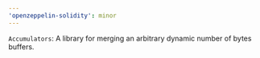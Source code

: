 ```yaml
---
'openzeppelin-solidity': minor
---
```


`Accumulators`: A library for merging an arbitrary dynamic number of bytes buffers.
